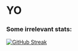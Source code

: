 # YO
### Some irrelevant stats:
[![GitHub Streak](http://github-readme-streak-stats.herokuapp.com?user=kubabialy)](https://git.io/streak-stats)
